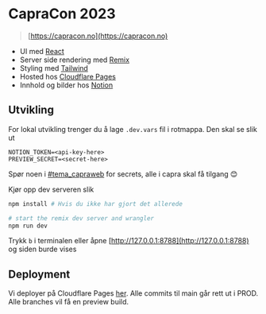 # CapraCon 2023

> [https://capracon.no](https://capracon.no)

- UI med [React](https://reactjs.org/)
- Server side rendering med [Remix](https://remix.run/)
- Styling med [Tailwind](https://tailwindcss.com/)
- Hosted hos [Cloudflare Pages](https://pages.cloudflare.com/)
- Innhold og bilder hos [Notion](https://www.notion.so/capra/CapraCon-2023-d84d4b2667ff40c49103e3455b7c98c8)

## Utvikling

For lokal utvikling trenger du å lage `.dev.vars` fil i rotmappa. Den skal se slik ut

```
NOTION_TOKEN=<api-key-here>
PREVIEW_SECRET=<secret-here>
```

Spør noen i [#tema_capraweb](https://capra.slack.com/archives/C01A1QLRKJM) for secrets, alle i capra skal få tilgang 😊

Kjør opp dev serveren slik

```sh
npm install # Hvis du ikke har gjort det allerede

# start the remix dev server and wrangler
npm run dev
```

Trykk `b` i terminalen eller åpne [http://127.0.0.1:8788](http://127.0.0.1:8788) og siden burde vises

## Deployment

Vi deployer på Cloudflare Pages [her](https://dash.cloudflare.com/1df81eff3a3cb0e9662170a4b25ad52b/pages/view/capracon-2023). Alle commits til main går rett ut i PROD. Alle branches vil få en preview build.
